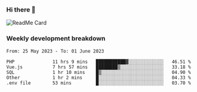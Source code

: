 ### Hi there 👋

<!--
**itzcy/itzcy** is a ✨ _special_ ✨ repository because its `README.md` (this file) appears on your GitHub profile.

Here are some ideas to get you started:

- 🔭 I’m currently working on ...
- 🌱 I’m currently learning ...
- 👯 I’m looking to collaborate on ...
- 🤔 I’m looking for help with ...
- 💬 Ask me about ...
- 📫 How to reach me: ...
- 😄 Pronouns: ...
- ⚡ Fun fact: ...
-->
![ReadMe Card](https://github-readme-stats.vercel.app/api?username=itzcy&show_icons=true&title_color=2d3198&icon_color=797cb8&text_color=24292e&bg_color=f6f8fa)

### Weekly development breakdown
<!--START_SECTION:waka-->

```text
From: 25 May 2023 - To: 01 June 2023

PHP              11 hrs 9 mins   ███████████▓░░░░░░░░░░░░░   46.51 %
Vue.js           7 hrs 57 mins   ████████▒░░░░░░░░░░░░░░░░   33.18 %
SQL              1 hr 10 mins    █▒░░░░░░░░░░░░░░░░░░░░░░░   04.90 %
Other            1 hr 2 mins     █░░░░░░░░░░░░░░░░░░░░░░░░   04.33 %
.env file        53 mins         █░░░░░░░░░░░░░░░░░░░░░░░░   03.70 %
```

<!--END_SECTION:waka-->
